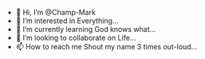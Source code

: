 - 👋 Hi, I’m @Champ-Mark
- 👀 I’m interested in Everything...
- 🌱 I’m currently learning God knows what...
- 💞️ I’m looking to collaborate on Life...
- 📫 How to reach me Shout my name 3 times out-loud...

<!---
Champ-Mark/Champ-Mark is a ✨ special ✨ repository because its `README.md` (this file) appears on your GitHub profile.
You can click the Preview link to take a look at your changes.
--->
